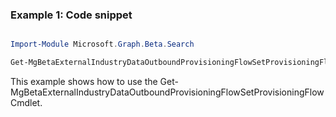 ### Example 1: Code snippet

```powershell

Import-Module Microsoft.Graph.Beta.Search

Get-MgBetaExternalIndustryDataOutboundProvisioningFlowSetProvisioningFlow -OutboundProvisioningFlowSetId $outboundProvisioningFlowSetId

```
This example shows how to use the Get-MgBetaExternalIndustryDataOutboundProvisioningFlowSetProvisioningFlow Cmdlet.

